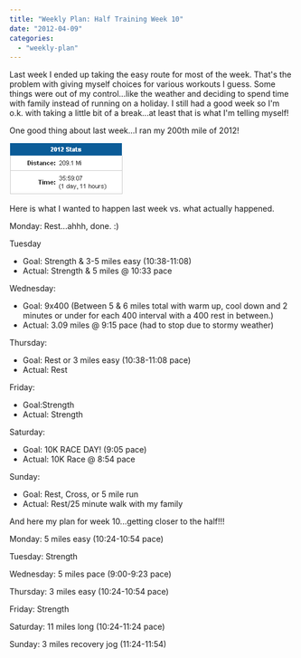 ```yaml
---
title: "Weekly Plan: Half Training Week 10"
date: "2012-04-09"
categories: 
  - "weekly-plan"
---
```


Last week I ended up taking the easy route for most of the week. That's the problem with giving myself choices for various workouts I guess. Some things were out of my control...like the weather and deciding to spend time with family instead of running on a holiday. I still had a good week so I'm o.k. with taking a little bit of a break...at least that is what I'm telling myself!  
  
  
One good thing about last week...I ran my 200th mile of 2012!  
  
  

[![](images/FireShot+Screen+Capture+%23001+-+'The+Running+Training+Log+at+Runner's+World_com+_+Summary'+-+traininglog_runnersworld_com_logs_c04af2def57d4a56a02c086ea59e9ef0.PNG)](http://1.bp.blogspot.com/-WV2YxHc9IOI/T4ITBd86tLI/AAAAAAAAAcc/rn-qRF5OF-g/s1600/FireShot+Screen+Capture+%23001+-+'The+Running+Training+Log+at+Runner's+World_com+_+Summary'+-+traininglog_runnersworld_com_logs_c04af2def57d4a56a02c086ea59e9ef0.PNG)

  
  
  
  
Here is what I wanted to happen last week vs. what actually happened.  
  
  
  

Monday: Rest...ahhh, done. :)

  

Tuesday

- Goal: Strength & 3-5 miles easy (10:38-11:08)
- Actual: Strength & 5 miles @ 10:33 pace 

Wednesday: 

- Goal: 9x400 (Between 5 & 6 miles total with warm up, cool down and 2 minutes or under for each 400 interval with a 400 rest in between.)
- Actual: 3.09 miles @ 9:15 pace (had to stop due to stormy weather)

Thursday: 

- Goal: Rest or 3 miles easy (10:38-11:08 pace)
- Actual: Rest

Friday: 

- Goal:Strength
- Actual: Strength

Saturday: 

- Goal: 10K RACE DAY! (9:05 pace)
- Actual: 10K Race @ 8:54 pace

Sunday: 

- Goal: Rest, Cross, or 5 mile run 
- Actual: Rest/25 minute walk with my family

And here my plan for week 10...getting closer to the half!!!

  

Monday: 5 miles easy (10:24-10:54 pace)

Tuesday: Strength

Wednesday: 5 miles pace (9:00-9:23 pace)

Thursday: 3 miles easy (10:24-10:54 pace)

Friday: Strength

Saturday: 11 miles long (10:24-11:24 pace)

Sunday: 3 miles recovery jog (11:24-11:54)
